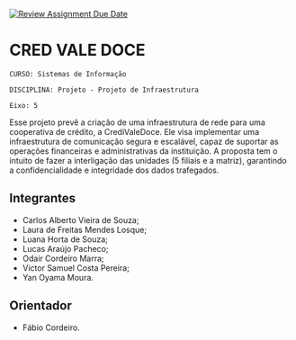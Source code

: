 [![Review Assignment Due Date](https://classroom.github.com/assets/deadline-readme-button-22041afd0340ce965d47ae6ef1cefeee28c7c493a6346c4f15d667ab976d596c.svg)](https://classroom.github.com/a/yI2ip9hY)
# CRED VALE DOCE

`CURSO: Sistemas de Informação`

`DISCIPLINA: Projeto - Projeto de Infraestrutura`

`Eixo: 5`

Esse projeto prevê a criação de uma infraestrutura de rede para uma cooperativa de crédito, a CrediValeDoce. Ele visa implementar uma infraestrutura de comunicação segura e escalável, capaz de suportar as operações financeiras e administrativas da instituição. A proposta tem o intuito de fazer a interligação das unidades (5 filiais e a matriz), garantindo a confidencialidade e integridade dos dados trafegados. 


## Integrantes

* Carlos Alberto Vieira de Souza;
* Laura de Freitas Mendes Losque;
* Luana Horta de Souza;
* Lucas Araújo Pacheco;
* Odair Cordeiro Marra;
* Victor Samuel Costa Pereira;
* Yan Oyama Moura.


## Orientador

* Fábio Cordeiro.


